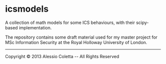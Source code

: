icsmodels
=========

A collection of math models for some ICS behaviours, with their scipy-based implementation.

The repository contains some draft material used for my master project for MSc Information Security at the Royal Holloway University of London.

-----
Copyright © 2013 Alessio Coletta -- All Rights Reserved

